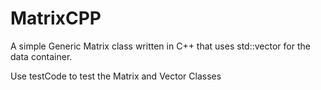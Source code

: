 # MatrixCPP
A simple Generic Matrix class written in C++ that uses std::vector for the data container.

Use testCode to test the Matrix and Vector Classes

